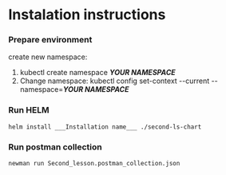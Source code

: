 # Instalation instructions

### Prepare environment
create new namespace:
1. kubectl create namespace ___YOUR NAMESPACE___
2. Change namespace: kubectl config set-context --current --namespace=___YOUR NAMESPACE___

### Run HELM
```
helm install ___Installation name___ ./second-ls-chart
```

### Run postman collection
```
newman run Second_lesson.postman_collection.json
```
